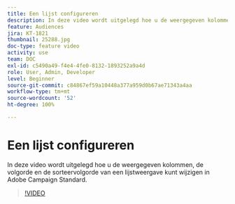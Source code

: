 ```yaml
---
title: Een lijst configureren
description: In deze video wordt uitgelegd hoe u de weergegeven kolommen, de volgorde en de sorteervolgorde van een lijstweergave kunt wijzigen in Adobe Campaign Standard.
feature: Audiences
jira: KT-1821
thumbnail: 25288.jpg
doc-type: feature video
activity: use
team: DOC
exl-id: c5490a49-f4e4-4fe0-8132-1893252a9a4d
role: User, Admin, Developer
level: Beginner
source-git-commit: c84867ef59a10448a377a959d0b67ae71343a4aa
workflow-type: tm+mt
source-wordcount: '52'
ht-degree: 100%

---
```


# Een lijst configureren

In deze video wordt uitgelegd hoe u de weergegeven kolommen, de volgorde en de sorteervolgorde van een lijstweergave kunt wijzigen in Adobe Campaign Standard.

>[!VIDEO](https://video.tv.adobe.com/v/25288/?quality=12&learn=on)

